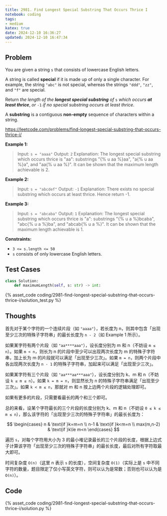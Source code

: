```yaml
---
title: 2981. Find Longest Special Substring That Occurs Thrice I
notebook: coding
tags:
- medium
katex: true
date: 2024-12-10 16:36:27
updated: 2024-12-10 16:47:34
---
```

## Problem

You are given a string `s` that consists of lowercase English letters.

A string is called **special** if it is made up of only a single character. For example, the string `"abc"` is not special, whereas the strings `"ddd"`, `"zz"`, and `"f"` are special.

Return _the length of the **longest special substring** of_ `s` _which occurs **at least thrice**_, _or_ `-1` _if no special substring occurs at least thrice_.

A **substring** is a contiguous **non-empty** sequence of characters within a string.

<https://leetcode.com/problems/find-longest-special-substring-that-occurs-thrice-i/>

**Example 1:**

> Input: `s = "aaaa"`
> Output: `2`
> Explanation: The longest special substring which occurs thrice is "aa": substrings "{% u aa %}aa", "a{% u aa %}a", and "aa{% u aa %}".
> It can be shown that the maximum length achievable is 2.

**Example 2:**

> Input: `s = "abcdef"`
> Output: `-1`
> Explanation: There exists no special substring which occurs at least thrice. Hence return -1.

**Example 3:**

> Input: `s = "abcaba"`
> Output: `1`
> Explanation: The longest special substring which occurs thrice is "a": substrings "{% u a %}bcaba", "abc{% u a %}ba", and "abcab{% u a %}".
> It can be shown that the maximum length achievable is 1.

**Constraints:**

- `3 <= s.length <= 50`
- `s` consists of only lowercase English letters.

## Test Cases

``` python
class Solution:
    def maximumLength(self, s: str) -> int:
```

{% asset_code coding/2981-find-longest-special-substring-that-occurs-thrice-i/solution_test.py %}

## Thoughts

首先对于某个字符的一个连续片段（如 `"aaaa"`），若长度为 n，则其中包含「出现至少三次的特殊子字符串」的最长长度为 `n - 2`（如 Example 1 所示）。

如果某字符有两个片段（如 `"aa****aaa"`），设长度分别为 m 和 n（不妨设 `m ≤ n`）。如果 `m < n`，则长为 n 的片段中至少可以出现两次长度为 m 的特殊子字符串，加上长为 m 的片段就可以满足「出现至少三次」。如果 `m = n`，则两个片段中各出现两次长度为 `n - 1` 的特殊子字符串，加起来可以满足「出现至少三次」。

如果某字符有三个片段（如 `"aa***aa***aaa"`），设长度分别为 k、m 和 n（不妨设 `k ≤ m ≤ n`）。如果 `k = m = n`，则显然长为 n 的特殊子字符串满足「出现至少三次」。如果 `k < m ≤ n`，那就对 m 和 n 按上边两个片段的逻辑处理即可。

如果有更多的片段，只需要看最长的两个和三个即可。

总的来看，设某个字符最长的三个片段的长度分别为 k、m 和 n（不妨设 `0 ≤ k ≤ m ≤ n`），那么该字符的「出现至少三次的特殊子字符串」的最长长度为：

$$
\begin{cases}
  n & \text{if }k=m=n \\
  n-1 & \text{if }k<m=n \\
  max(m,n-2) & \text{if }k\le m<n
\end{cases}
$$

遍历 `s`，对每个字符用大小为 3 的最小堆记录最长的三个片段的长度，根据上边式子计算该字符「出现至少三次的特殊子字符串」的最长长度，最后对所有字符取最大即可。

时间复杂度 `O(n)`（这里 n 表示 `s` 的长度），空间复杂度 `O(1)`（实际上是 `s` 中不同字符的数量，题目限定了仅小写英文字符，则可以认为是常数；否则也可以认为是 `O(n)`）。

## Code

{% asset_code coding/2981-find-longest-special-substring-that-occurs-thrice-i/solution.py %}
